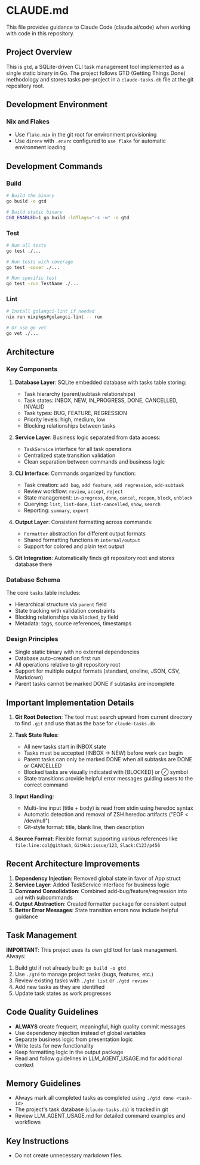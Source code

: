 # CLAUDE.md

This file provides guidance to Claude Code (claude.ai/code) when working with code in this repository.

## Project Overview

This is `gtd`, a SQLite-driven CLI task management tool implemented as a single static binary in Go. The project follows GTD (Getting Things Done) methodology and stores tasks per-project in a `claude-tasks.db` file at the git repository root.

## Development Environment

### Nix and Flakes
- Use `flake.nix` in the git root for environment provisioning
- Use `direnv` with `.envrc` configured to `use flake` for automatic environment loading

## Development Commands

### Build
```bash
# Build the binary
go build -o gtd

# Build static binary
CGO_ENABLED=1 go build -ldflags="-s -w" -o gtd
```

### Test
```bash
# Run all tests
go test ./...

# Run tests with coverage
go test -cover ./...

# Run specific test
go test -run TestName ./...
```

### Lint
```bash
# Install golangci-lint if needed
nix run nixpkgs#golangci-lint -- run

# Or use go vet
go vet ./...
```

## Architecture

### Key Components

1. **Database Layer**: SQLite embedded database with tasks table storing:
   - Task hierarchy (parent/subtask relationships)
   - Task states: INBOX, NEW, IN_PROGRESS, DONE, CANCELLED, INVALID
   - Task types: BUG, FEATURE, REGRESSION
   - Priority levels: high, medium, low
   - Blocking relationships between tasks

2. **Service Layer**: Business logic separated from data access:
   - `TaskService` interface for all task operations
   - Centralized state transition validation
   - Clean separation between commands and business logic

3. **CLI Interface**: Commands organized by function:
   - Task creation: `add bug`, `add feature`, `add regression`, `add-subtask`
   - Review workflow: `review`, `accept`, `reject`
   - State management: `in-progress`, `done`, `cancel`, `reopen`, `block`, `unblock`
   - Querying: `list`, `list-done`, `list-cancelled`, `show`, `search`
   - Reporting: `summary`, `export`

4. **Output Layer**: Consistent formatting across commands:
   - `Formatter` abstraction for different output formats
   - Shared formatting functions in `internal/output`
   - Support for colored and plain text output

5. **Git Integration**: Automatically finds git repository root and stores database there

### Database Schema

The core `tasks` table includes:
- Hierarchical structure via `parent` field
- State tracking with validation constraints
- Blocking relationships via `blocked_by` field
- Metadata: tags, source references, timestamps

### Design Principles

- Single static binary with no external dependencies
- Database auto-created on first run
- All operations relative to git repository root
- Support for multiple output formats (standard, oneline, JSON, CSV, Markdown)
- Parent tasks cannot be marked DONE if subtasks are incomplete

## Important Implementation Details

1. **Git Root Detection**: The tool must search upward from current directory to find `.git` and use that as the base for `claude-tasks.db`

2. **Task State Rules**: 
   - All new tasks start in INBOX state
   - Tasks must be accepted (INBOX → NEW) before work can begin
   - Parent tasks can only be marked DONE when all subtasks are DONE or CANCELLED
   - Blocked tasks are visually indicated with [BLOCKED] or ⊘ symbol
   - State transitions provide helpful error messages guiding users to the correct command

3. **Input Handling**: 
   - Multi-line input (title + body) is read from stdin using heredoc syntax
   - Automatic detection and removal of ZSH heredoc artifacts ("EOF < /dev/null")
   - Git-style format: title, blank line, then description

4. **Source Format**: Flexible format supporting various references like `file:line:col@githash`, `GitHub:issue/123`, `Slack:C123/p456`

## Recent Architecture Improvements

1. **Dependency Injection**: Removed global state in favor of App struct
2. **Service Layer**: Added TaskService interface for business logic
3. **Command Consolidation**: Combined add-bug/feature/regression into `add` with subcommands
4. **Output Abstraction**: Created formatter package for consistent output
5. **Better Error Messages**: State transition errors now include helpful guidance

## Task Management

**IMPORTANT**: This project uses its own gtd tool for task management. Always:
1. Build gtd if not already built: `go build -o gtd`
2. Use `./gtd` to manage project tasks (bugs, features, etc.)
3. Review existing tasks with `./gtd list` or `./gtd review`
4. Add new tasks as they are identified
5. Update task states as work progresses

## Code Quality Guidelines

- **ALWAYS** create frequent, meaningful, high quality commit messages
- Use dependency injection instead of global variables
- Separate business logic from presentation logic
- Write tests for new functionality
- Keep formatting logic in the output package
- Read and follow guidelines in LLM_AGENT_USAGE.md for additional context

## Memory Guidelines

- Always mark all completed tasks as completed using `./gtd done <task-id>`
- The project's task database (`claude-tasks.db`) is tracked in git
- Review LLM_AGENT_USAGE.md for detailed command examples and workflows

## Key Instructions
- Do not create unnecessary markdown files.